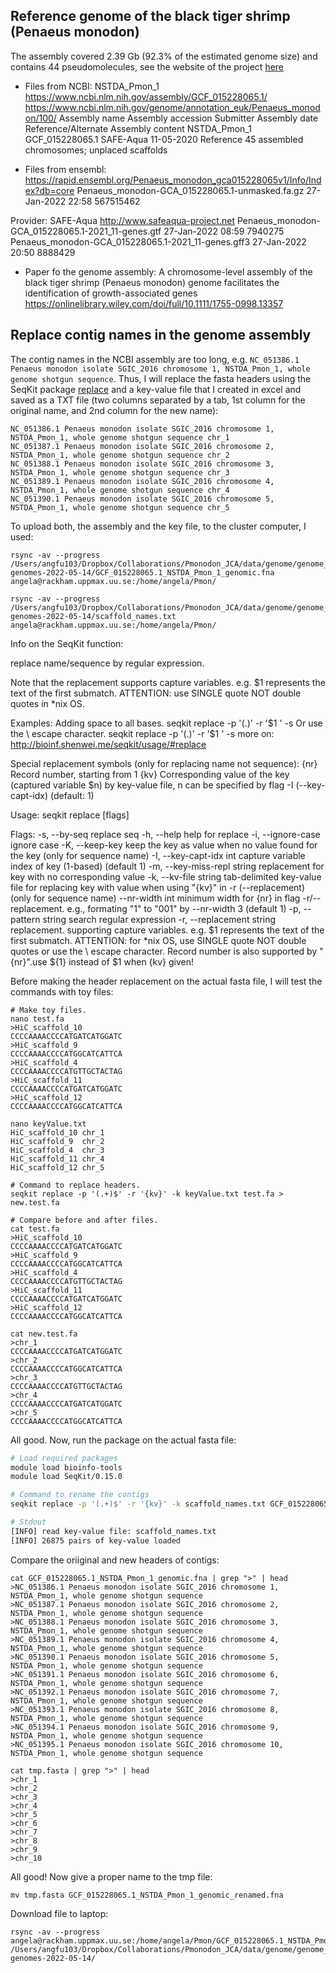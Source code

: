 ## Reference genome of the black tiger shrimp (Penaeus monodon)

The assembly covered 2.39 Gb (92.3% of the estimated genome size) and contains 44 pseudomolecules, see the website of the project [here](https://www.biotec.or.th/pmonodon/index.php)

- Files from NCBI:
NSTDA_Pmon_1
https://www.ncbi.nlm.nih.gov/assembly/GCF_015228065.1/
https://www.ncbi.nlm.nih.gov/genome/annotation_euk/Penaeus_monodon/100/
Assembly name	Assembly accession	Submitter	Assembly date	Reference/Alternate	Assembly content
NSTDA_Pmon_1	GCF_015228065.1	SAFE-Aqua	11-05-2020	Reference	45 assembled chromosomes; unplaced scaffolds

- Files from ensembl:
https://rapid.ensembl.org/Penaeus_monodon_gca015228065v1/Info/Index?db=core
Penaeus_monodon-GCA_015228065.1-unmasked.fa.gz     27-Jan-2022 22:58           567515462

Provider: SAFE-Aqua http://www.safeaqua-project.net
Penaeus_monodon-GCA_015228065.1-2021_11-genes.gtf 27-Jan-2022 08:59             7940275
Penaeus_monodon-GCA_015228065.1-2021_11-genes.gff3 27-Jan-2022 20:50             8888429

- Paper fo the genome assembly:
A chromosome-level assembly of the black tiger shrimp (Penaeus monodon) genome facilitates the identification of growth-associated genes https://onlinelibrary.wiley.com/doi/full/10.1111/1755-0998.13357


## Replace contig names in the genome assembly

The contig names in the NCBI assembly are too long, e.g. `NC_051386.1 Penaeus monodon isolate SGIC_2016 chromosome 1, NSTDA_Pmon_1, whole genome shotgun sequence`. Thus, I will replace the fasta headers using the SeqKit package [replace](https://bioinf.shenwei.me/seqkit/usage/#replace) and a key-value file that I created in excel and saved as a TXT file (two columns separated by a tab, 1st column for the original name, and 2nd column for the new name):
```
NC_051386.1 Penaeus monodon isolate SGIC_2016 chromosome 1, NSTDA_Pmon_1, whole genome shotgun sequence	chr_1
NC_051387.1 Penaeus monodon isolate SGIC_2016 chromosome 2, NSTDA_Pmon_1, whole genome shotgun sequence	chr_2
NC_051388.1 Penaeus monodon isolate SGIC_2016 chromosome 3, NSTDA_Pmon_1, whole genome shotgun sequence	chr_3
NC_051389.1 Penaeus monodon isolate SGIC_2016 chromosome 4, NSTDA_Pmon_1, whole genome shotgun sequence	chr_4
NC_051390.1 Penaeus monodon isolate SGIC_2016 chromosome 5, NSTDA_Pmon_1, whole genome shotgun sequence	chr_5
```
To upload both, the assembly and the key file, to the cluster computer, I used:
```
rsync -av --progress /Users/angfu103/Dropbox/Collaborations/Pmonodon_JCA/data/genome/genome_assemblies_genome_fasta/ncbi-genomes-2022-05-14/GCF_015228065.1_NSTDA_Pmon_1_genomic.fna angela@rackham.uppmax.uu.se:/home/angela/Pmon/

rsync -av --progress /Users/angfu103/Dropbox/Collaborations/Pmonodon_JCA/data/genome/genome_assemblies_genome_fasta/ncbi-genomes-2022-05-14/scaffold_names.txt angela@rackham.uppmax.uu.se:/home/angela/Pmon/
```
Info on the SeqKit function:

replace name/sequence by regular expression.

Note that the replacement supports capture variables.
e.g. $1 represents the text of the first submatch.
ATTENTION: use SINGLE quote NOT double quotes in \*nix OS.

Examples: Adding space to all bases.
    seqkit replace -p '(.)' -r '$1 ' -s
Or use the \ escape character.
    seqkit replace -p '(.)' -r '\$1 ' -s
more on: http://bioinf.shenwei.me/seqkit/usage/#replace

Special replacement symbols (only for replacing name not sequence):
    {nr}    Record number, starting from 1
    {kv}    Corresponding value of the key (captured variable $n) by key-value file,
            n can be specified by flag -I (--key-capt-idx) (default: 1)

Usage:
  seqkit replace [flags]

Flags:
  -s, --by-seq                 replace seq
  -h, --help                   help for replace
  -i, --ignore-case            ignore case
  -K, --keep-key               keep the key as value when no value found for the key (only for sequence name)
  -I, --key-capt-idx int       capture variable index of key (1-based) (default 1)
  -m, --key-miss-repl string   replacement for key with no corresponding value
  -k, --kv-file string         tab-delimited key-value file for replacing key with value when using "{kv}" in -r (--replacement) (only for sequence name)
      --nr-width int           minimum width for {nr} in flag -r/--replacement. e.g., formating "1" to "001" by --nr-width 3 (default 1)
  -p, --pattern string         search regular expression
  -r, --replacement string     replacement. supporting capture variables.  e.g. $1 represents the text of the first submatch. ATTENTION: for \*nix OS, use SINGLE quote NOT double quotes or use the \ escape character. Record number is also supported by "{nr}".use ${1} instead of $1 when {kv} given!

Before making the header replacement on the actual fasta file, I will test the commands with toy files:
```
# Make toy files.
nano test.fa
>HiC_scaffold_10
CCCCAAAACCCCATGATCATGGATC
>HiC_scaffold_9
CCCCAAAACCCCATGGCATCATTCA
>HiC_scaffold_4
CCCCAAAACCCCATGTTGCTACTAG
>HiC_scaffold_11
CCCCAAAACCCCATGATCATGGATC
>HiC_scaffold_12
CCCCAAAACCCCATGGCATCATTCA

nano keyValue.txt
HiC_scaffold_10	chr_1
HiC_scaffold_9	chr_2
HiC_scaffold_4	chr_3
HiC_scaffold_11	chr_4
HiC_scaffold_12	chr_5

# Command to replace headers.
seqkit replace -p '(.+)$' -r '{kv}' -k keyValue.txt test.fa > new.test.fa

# Compare before and after files.
cat test.fa
>HiC_scaffold_10
CCCCAAAACCCCATGATCATGGATC
>HiC_scaffold_9
CCCCAAAACCCCATGGCATCATTCA
>HiC_scaffold_4
CCCCAAAACCCCATGTTGCTACTAG
>HiC_scaffold_11
CCCCAAAACCCCATGATCATGGATC
>HiC_scaffold_12
CCCCAAAACCCCATGGCATCATTCA

cat new.test.fa
>chr_1
CCCCAAAACCCCATGATCATGGATC
>chr_2
CCCCAAAACCCCATGGCATCATTCA
>chr_3
CCCCAAAACCCCATGTTGCTACTAG
>chr_4
CCCCAAAACCCCATGATCATGGATC
>chr_5
CCCCAAAACCCCATGGCATCATTCA

```
All good. Now, run the package on the actual fasta file:
```bash
# Load required packages
module load bioinfo-tools
module load SeqKit/0.15.0

# Command to rename the contigs
seqkit replace -p '(.+)$' -r '{kv}' -k scaffold_names.txt GCF_015228065.1_NSTDA_Pmon_1_genomic.fna > tmp.fasta

# Stdout
[INFO] read key-value file: scaffold_names.txt
[INFO] 26875 pairs of key-value loaded
```
Compare the oriiginal and new headers of contigs:
```
cat GCF_015228065.1_NSTDA_Pmon_1_genomic.fna | grep ">" | head
>NC_051386.1 Penaeus monodon isolate SGIC_2016 chromosome 1, NSTDA_Pmon_1, whole genome shotgun sequence
>NC_051387.1 Penaeus monodon isolate SGIC_2016 chromosome 2, NSTDA_Pmon_1, whole genome shotgun sequence
>NC_051388.1 Penaeus monodon isolate SGIC_2016 chromosome 3, NSTDA_Pmon_1, whole genome shotgun sequence
>NC_051389.1 Penaeus monodon isolate SGIC_2016 chromosome 4, NSTDA_Pmon_1, whole genome shotgun sequence
>NC_051390.1 Penaeus monodon isolate SGIC_2016 chromosome 5, NSTDA_Pmon_1, whole genome shotgun sequence
>NC_051391.1 Penaeus monodon isolate SGIC_2016 chromosome 6, NSTDA_Pmon_1, whole genome shotgun sequence
>NC_051392.1 Penaeus monodon isolate SGIC_2016 chromosome 7, NSTDA_Pmon_1, whole genome shotgun sequence
>NC_051393.1 Penaeus monodon isolate SGIC_2016 chromosome 8, NSTDA_Pmon_1, whole genome shotgun sequence
>NC_051394.1 Penaeus monodon isolate SGIC_2016 chromosome 9, NSTDA_Pmon_1, whole genome shotgun sequence
>NC_051395.1 Penaeus monodon isolate SGIC_2016 chromosome 10, NSTDA_Pmon_1, whole genome shotgun sequence

cat tmp.fasta | grep ">" | head
>chr_1
>chr_2
>chr_3
>chr_4
>chr_5
>chr_6
>chr_7
>chr_8
>chr_9
>chr_10

```
All good! Now give a proper name to the tmp file:
```
mv tmp.fasta GCF_015228065.1_NSTDA_Pmon_1_genomic_renamed.fna
```
Download file to laptop:
```
rsync -av --progress angela@rackham.uppmax.uu.se:/home/angela/Pmon/GCF_015228065.1_NSTDA_Pmon_1_genomic_renamed.fna /Users/angfu103/Dropbox/Collaborations/Pmonodon_JCA/data/genome/genome_assemblies_genome_fasta/ncbi-genomes-2022-05-14/
```
